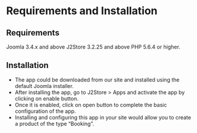 # Requirements and Installation

## Requirements <a id="requirements"></a>

Joomla 3.4.x and above J2Store 3.2.25 and above PHP 5.6.4 or higher.

## Installation <a id="installation"></a>

* The app could be downloaded from our site and installed using the default Joomla installer.
* After installing the app, go to J2Store &gt; Apps and activate the app by clicking on enable button.
* Once it is enabled, click on open button to complete the basic configuration of the app.
* Installing and configuring this app in your site would allow you to create a product of the type “Booking”.

